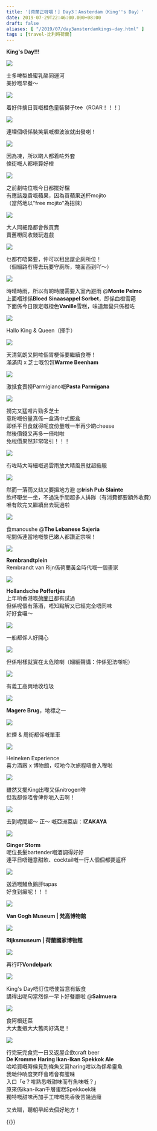 ```yaml
---
title: '[荷蘭正呀喂！] Day3：Amsterdam（King''s Day）'
date: 2019-07-29T22:46:00.000+08:00
draft: false
aliases: [ "/2019/07/day3amsterdamkings-day.html" ]
tags : [travel-比利時荷蘭]
---
```


**King's Day!!!**  

![](/images/amsterdam3z1.jpg)

士多啤梨蜂蜜乳酪同運河  
美妙嘅早餐～  

![](/images/amsterdam3z2.jpg)

着好件擒日買嘅橙色童裝獅子tee（ROAR！！！）  

![](/images/amsterdam3z3.jpg)

連埋個唔係裝笑氣嘅橙波波就出發喇！  

![](/images/amsterdam3z4.jpg)

因為凍，所以啲人都着咗外套  
條街嘅人都唔算好橙  

![](/images/amsterdam3z5.jpg)

之前劃咗位嘅今日都擺好檔  
有應該幾貴嘅蘋果，因為買蘋果送杯mojito  
（當然地以"free mojito"為招徠）  

![](/images/amsterdam3z6.jpg)

大人同細路都會做買賣  
賣舊嘢同收錢玩遊戲  

![](/images/amsterdam3z7.jpg)

乜都冇唔緊要，仲可以租出屋企廁所位！  
（個細路冇得去玩要守廁所，塊面西到吖～）  

![](/images/amsterdam3z8.jpg)

時晴時雨，所以有啲時間需要入室內避雨 @**Monte Pelmo**  
上面嗰球係**Bloed Sinaasappel Sorbet**，即係血橙雪葩  
下面係今日限定嘅橙色**Vanille**雪糕，味道無變只係橙咗  

![](/images/amsterdam3z9.jpg)

Hallo King & Queen（揮手）  

![](/images/amsterdam3z10.jpg)

天清氣朗又開咗個胃梗係要繼續食嘢！  
滿滿肉 x 芝士嘅包包**Warme Beenham**  

![](/images/amsterdam3z11.jpg)

激抵食喪撈Parmigiano嘅**Pasta Parmigana**  

![](/images/amsterdam3z12.jpg)

撈完又猛咁片勁多芝士  
意粉嘅份量真係一盒滿中式飯盒  
即係平日食就得呢度份量嘅一半再少啲cheese  
然後價錢又再多一倍咁啦  
免稅價果然非常吸引！！！  

![](/images/amsterdam3z13.jpg)

冇咗時大時細嘅過雲雨放大晴風景就超級靚  

![](/images/amsterdam3z14.jpg)

然而一落雨又攰又要搵地方避 @**Irish Pub Slainte**  
飲杯嘢坐一坐，不過洗手間超多人排隊（有消費都要額外收費）  
唯有飲完又繼續出去玩過啦  

![](/images/amsterdam3z15.jpg)

食manoushe @**The Lebanese Sajeria**  
呢間係連當地嘅黎巴嫩人都讚正宗㗎！  

![](/images/amsterdam3z16.jpg)

**Rembrandtplein**  
Rembrandt van Rijn係荷蘭黃金時代嘅一個畫家  

![](/images/amsterdam3z17.jpg)

**Hollandsche Poffertjes**  
上年响香港嘅[荷蘭日](https://hidie.net/dutchflower/)都有試過  
但係呢個有落酒，唔知點解又已經完全唔同味  
好好食囉～  

![](/images/amsterdam3z18.jpg)

一船都係人好開心  

![](/images/amsterdam3z19.jpg)

但係咁樣就實在太危險喇（細細聲講：仲係犯法㗎呢）  

![](/images/amsterdam3z20.jpg)

有義工高興地收垃圾  

![](/images/amsterdam3z21.jpg)

**Magere Brug**，地標之一  

![](/images/amsterdam3z22.jpg)

紅煙 & 周街都係嘅單車  

![](/images/amsterdam3z23.jpg)

Heineken Experience  
喜力酒廠 x 博物館，哎吔今次旅程唔會入嚟啦  

![](/images/amsterdam3z24.jpg)

雖然又擺King出嚟又係nitrogen啡  
但我都係唔會俾你呃入去啊！  

![](/images/amsterdam3z25.jpg)

去到呢間超～ 正～ 嘅亞洲菜店：**IZAKAYA**  

![](/images/amsterdam3z26.jpg)

**Ginger Storm**  
呢位長髮bartender嘅酒調得好好  
連平日唔鍾意甜飲、cocktail嘅一行人個個都要返杯  

![](/images/amsterdam3z27.jpg)

送酒嘅鰻魚鵝肝tapas  
好食到癲呢！！！  

![](/images/amsterdam3z28.jpg)

**Van Gogh Museum | 梵高博物館**  

![](/images/amsterdam3z29.jpg)

**Rijksmuseum | 荷蘭國家博物館**  

![](/images/amsterdam3z30.jpg)

再行吓**Vondelpark**  

![](/images/amsterdam3z31.jpg)

King's Day唔訂位唔使旨意有飯食  
講得出呢句當然係一早卜好餐廳啦 @**Salmuera**  

![](/images/amsterdam3z32.jpg)

食阿根廷菜  
大大隻蝦大大舊肉好滿足！  

![](/images/amsterdam3z33.jpg)

行完玩完食完一日又返屋企飲craft beer  
**De Kromme Haring Ikan-Ikan Spekkok Ale**  
哈哈買嘅時候見到條魚又寫haring咁以為係希靈魚  
我哋仲响度笑吓會唔會有腥味  
入口「e？咁熟悉嘅甜味而冇魚味嘅？」  
原來係ikan-ikan千層蛋糕Spekkoek味  
獨特嘅甜味再加手工啤嘅先香後苦幾過癮  
  
  
又去瞓，聽朝早起去個好地方！  
  
  

{{<amsterdam>}}  
